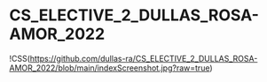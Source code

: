 # CS_ELECTIVE_2_DULLAS_ROSA-AMOR_2022

!CSS(https://github.com/dullas-ra/CS_ELECTIVE_2_DULLAS_ROSA-AMOR_2022/blob/main/indexScreenshot.jpg?raw=true)
